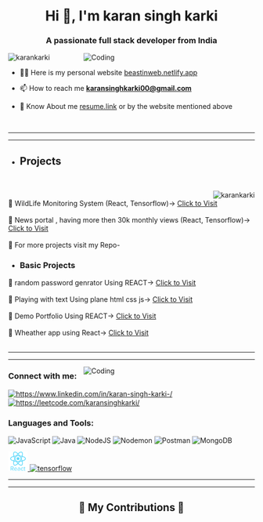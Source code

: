 <h1 align="center">Hi 👋, I'm <span>karan singh karki<span></h1>
<h3 align="center">A passionate full stack developer from India</h3>
<img align="right" src="https://media.giphy.com/media/RbDKaczqWovIugyJmW/giphy.gif" width="350" alt="Coding">

<p align="left"> <img src="https://komarev.com/ghpvc/?username=karankarki&label=Profile%20views&color=0e75b6&style=flat" alt="karankarki" /> </p>



- 👨‍💻 Here is my personal website [beastinweb.netlify.app](beastinweb.netlify.app)

- 📫 How to reach me **karansinghkarki00@gmail.com**

- 📄 Know About me [resume.link](resume.link) or by the website mentioned above

 <br>
 <hr>
  <hr>


 - <h2 align="left">  Projects </h2>
 <br>
 <p><img align="right"  src="https://github-readme-stats.vercel.app/api/top-langs?username=karankarki&show_icons=true&locale=en&layout=compact" alt="karankarki" /></p>
 <br>
 👾 WildLife Monitoring System (React, Tensorflow)->  <a href="https://wildeye.netlify.app/">Click to Visit</a><br><br>
 👾 News portal , having more then 30k monthly views (React, Tensorflow)->  <a href="https://kurmanchalakhbar.com/">Click to Visit</a><br><br>
  👾 For more projects visit my Repo-
 
 



  - <h3 align="left">Basic  Projects </h3>
 👾 random password genrator Using REACT->  <a href="https://karankarki.github.io/Password_genrator/">Click to Visit</a><br><br>
 👾 Playing with text Using plane html css js->  <a href="https://karankarki.github.io/Text_WEb_Reactjs/">Click to Visit</a><br><br>
 👾 Demo Portfolio Using REACT->  <a href="https://beastinweb.netlify.app/#Home">Click to Visit</a><br><br>
 👾 Wheather app using React->  <a href="https://beastweatherapp.netlify.app/">Click to Visit</a><br><br>
 
 

 <hr>
  <hr>
 

<img align="right" src="https://i.giphy.com/media/v1.Y2lkPTc5MGI3NjExczR5d2RzNWM4NGx6ZGl2MGF4aWtxMzdleDc0YmF4cGZra2prYjRqOSZlcD12MV9pbnRlcm5hbF9naWZfYnlfaWQmY3Q9Zw/gU25raLP4pUu4/giphy.gif" width="350" alt="Coding">
<h3 align="left">Connect with me:</h3>

<p align="left">
<a href="https://linkedin.com/in/https://www.linkedin.com/in/karan-singh-karki-/" target="blank"><img align="center" src="https://raw.githubusercontent.com/rahuldkjain/github-profile-readme-generator/master/src/images/icons/Social/linked-in-alt.svg" alt="https://www.linkedin.com/in/karan-singh-karki-/" height="30" width="40" /></a>
<a href="https://leetcode.com/karanSinghkarki/" target="blank"><img align="center" src="https://raw.githubusercontent.com/rahuldkjain/github-profile-readme-generator/master/src/images/icons/Social/leet-code.svg" alt="https://leetcode.com/karansinghkarki/" height="30" width="40" /></a>
</p>




<h3 align="left">Languages and Tools:</h3>

![JavaScript](https://img.shields.io/badge/javascript-%23323330.svg?style=for-the-badge&logo=javascript&logoColor=%23F7DF1E) ![Java](https://img.shields.io/badge/java-%23ED8B00.svg?style=for-the-badge&logo=openjdk&logoColor=white) ![NodeJS](https://img.shields.io/badge/node.js-6DA55F?style=for-the-badge&logo=node.js&logoColor=white) ![Nodemon](https://img.shields.io/badge/NODEMON-%23323330.svg?style=for-the-badge&logo=nodemon&logoColor=%BBDEAD) ![Postman](https://img.shields.io/badge/Postman-FF6C37?style=for-the-badge&logo=postman&logoColor=white) ![MongoDB](https://img.shields.io/badge/MongoDB-%234ea94b.svg?style=for-the-badge&logo=mongodb&logoColor=white)


<a href="https://reactjs.org/" target="_blank" rel="noreferrer"> <img src="https://raw.githubusercontent.com/devicons/devicon/master/icons/react/react-original-wordmark.svg" alt="react" width="40" height="40"/> </a> 
<a href="https://www.tensorflow.org" target="_blank" rel="noreferrer"> <img src="https://www.vectorlogo.zone/logos/tensorflow/tensorflow-icon.svg" alt="tensorflow" width="40" height="40"/> </a>

<hr>
<hr>

<div align="center">
  <h2>🐍 My Contributions 🐍</h2>

</div>
